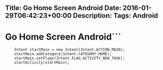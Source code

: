 Title: Go Home Screen Android
Date: 2016-01-29T06:42:23+00:00
Description: 
Tags: Android
---
# Go Home Screen Android```
		Intent startMain = new Intent(Intent.ACTION_MAIN);
        startMain.addCategory(Intent.CATEGORY_HOME);
        startMain.setFlags(Intent.FLAG_ACTIVITY_NEW_TASK);
        startActivity(startMain);
```